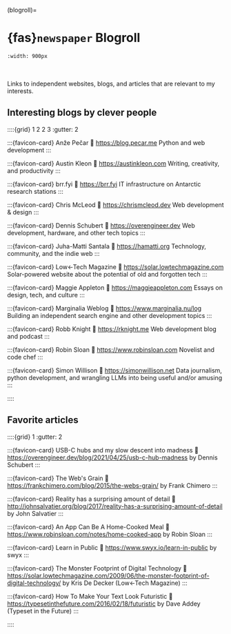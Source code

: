 (blogroll)=
# {fas}`newspaper` Blogroll
```{image} ../assets/images/blogroll.png
:width: 900px
```
<br/><br/>
Links to independent websites, blogs, and articles that are relevant to my interests.

## Interesting blogs by clever people

::::{grid} 1 2 2 3
:gutter: 2

:::{favicon-card} Anže Pečar
:link: https://blog.pecar.me
Python and web development
:::

:::{favicon-card} Austin Kleon
:link: https://austinkleon.com
Writing, creativity, and productivity
:::

:::{favicon-card} brr.fyi
:link: https://brr.fyi
IT infrastructure on Antarctic research stations
:::

:::{favicon-card} Chris McLeod
:link: https://chrismcleod.dev
Web development & design
:::

:::{favicon-card} Dennis Schubert
:link: https://overengineer.dev
Web development, hardware, and other tech topics
:::

:::{favicon-card} Juha-Matti Santala
:link: https://hamatti.org
Technology, community, and the indie web
:::

:::{favicon-card} Low←Tech Magazine
:link: https://solar.lowtechmagazine.com
Solar-powered website about the potential of old and forgotten tech
:::

:::{favicon-card} Maggie Appleton
:link: https://maggieappleton.com
Essays on design, tech, and culture
:::

:::{favicon-card} Marginalia Weblog
:link: https://www.marginalia.nu/log
Building an independent search engine and other development topics
:::

:::{favicon-card} Robb Knight
:link: https://rknight.me
Web development blog and podcast
:::

:::{favicon-card} Robin Sloan
:link: https://www.robinsloan.com
Novelist and code chef
:::

:::{favicon-card} Simon Willison
:link: https://simonwillison.net
Data journalism, python development, and wrangling LLMs into being useful and/or amusing
:::

::::

## Favorite articles

::::{grid} 1
:gutter: 2

:::{favicon-card} USB-C hubs and my slow descent into madness
:link: https://overengineer.dev/blog/2021/04/25/usb-c-hub-madness
by Dennis Schubert
:::

:::{favicon-card} The Web's Grain
:link: https://frankchimero.com/blog/2015/the-webs-grain/
by Frank Chimero
:::

:::{favicon-card} Reality has a surprising amount of detail
:link: http://johnsalvatier.org/blog/2017/reality-has-a-surprising-amount-of-detail
by John Salvatier
:::

:::{favicon-card} An App Can Be A Home-Cooked Meal
:link: https://www.robinsloan.com/notes/home-cooked-app
by Robin Sloan
:::

:::{favicon-card} Learn in Public
:link: https://www.swyx.io/learn-in-public
by swyx
:::

:::{favicon-card} The Monster Footprint of Digital Technology
:link: https://solar.lowtechmagazine.com/2009/06/the-monster-footprint-of-digital-technology/
by Kris De Decker (Low←Tech Magazine)
:::

:::{favicon-card} How To Make Your Text Look Futuristic
:link: https://typesetinthefuture.com/2016/02/18/futuristic
by Dave Addey (Typeset in the Future)
:::

::::
